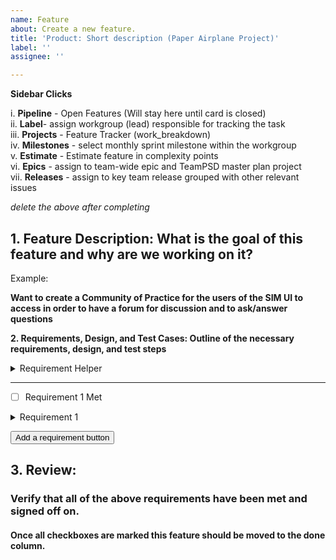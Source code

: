 ```yaml
---
name: Feature
about: Create a new feature.
title: 'Product: Short description (Paper Airplane Project)'
label: ''
assignee: ''

---
```


**Sidebar Clicks** 

i. **Pipeline** - Open Features (Will stay here until card is closed)   
ii. **Label**- assign workgroup (lead) responsible for tracking the task  
iii. **Projects** - Feature Tracker (work_breakdown)  
iv. **Milestones** - select monthly sprint milestone within the workgroup   
v. **Estimate** - Estimate feature in complexity points   
vi. **Epics** - assign to team-wide epic and TeamPSD master plan project  
vii. **Releases** - assign to key team release grouped with other relevant issues  

*delete the above after completing*

**1. Feature Description: What is the goal of this feature and why are we working on it?** 
------------
Example:

**Want to create a Community of Practice for the users of the SIM UI to access in order to have a forum for discussion and to ask/answer questions** 
 
**2. Requirements, Design, and Test Cases: Outline of the necessary requirements, design, and test steps**  
<details>
 <summary> Requirement Helper </summary>
 1. Requirement Definition (What & Why)

2. Verification Method (How)

Documentation of requirements - Review of definition of the requirements.
Analysis - Code, data, model reviewed.
Test - Procedures must be well documented.
Inspect - Purpose, methods and procedures must be well documented so result can be duplicated using the same inspection procedures. May include inspection of design or an algorthm (aka process map of process).
Demonstrate - A comprehensive demonstration and/or application of the functions and features of the system or its components
Infer from “Why”/purpose of requirement definition.
3. Reviewer (Who)

Within Workgroup Member
Verify across workgroups
Required or Optional?
4. Location in Tracker
</details>

-------------



- [ ] Requirement 1 Met
<details>
<summary>Requirement 1</summary>

  1. Step 1 Requirement Definition (What & Why)   
  Example:  
  **Community Button links out of Sim UI to the GitHub Community of Practice.**  
  2. Verification Method (How)   
  Example:  
  - [X] Documentation of requirements - Reviewed definition of the requirements at **sim_UI_workgroup** on 4/07/2020.  
  3. Reviewer (Who & When)  
  Example:  
  - [x] Verified design with Lindsey & Stacey at **sim_UI_workgroup** on 04/07/2020.
  4. Location in Tracker  
  *Upon Approval Card can move to operations/research_to_do*

  ---
  1. Step 2 Design Definition (What & Why)  
   Example:  
  **Create Community Button that links out of Sim UI to the GitHub Community of Practice through a new "I have a question" ["Community   Button" > "I have a question" Button > GitHub "Community of Practice"].**
  2. Verification Method (How)  
   Example:  
  - [ ] Design document of the 3 buttons within the Button - Review this design at **sim_UI_workgroup** on 4/14/2020.
  3. Reviewer (Who & When)  
   Example:    
  - [ ] Verified design prototype with Lindsey & Stacey at **sim_UI_workgroup** on 04/14/2020.
  4. Location in Tracker  
  _After approval card can move to under_development once work has begun._

  ---
  1. Step 3 Build/Test Definition (What & Why)  
  Example:  
  **Implement the new buttons on the SIM UI** 
  2. Verification Method (How)  
  Example:  
  - [X] Analysis - Code tested by Anthony on 04/18/2020.  
  - [ ] Demonstration of the new design/functionality on the platform - Review this demo at **sim_UI_workgroup** on 4/21/2020.  
  3. Reviewer (Who & When)    
   Example:  
  - [X] Anthony ran test scripts outlined in Design Document on 04/18/2020.
  - [ ] Verified demo with Lindsey & Stacey at **sim_UI_workgroup** on 04/21/2020.
  4. Location in Tracker  
  _Once Review has begun Card should either move to functional_testing or measurement based on the test being done._
</details>

<button type=button onclick=print(Content) > Add a requirement button </button>



**3. Review**: 
----------------
### Verify that all of the above requirements have been met and signed off on.
  
#### Once all checkboxes are marked this feature should be moved to the done column.


